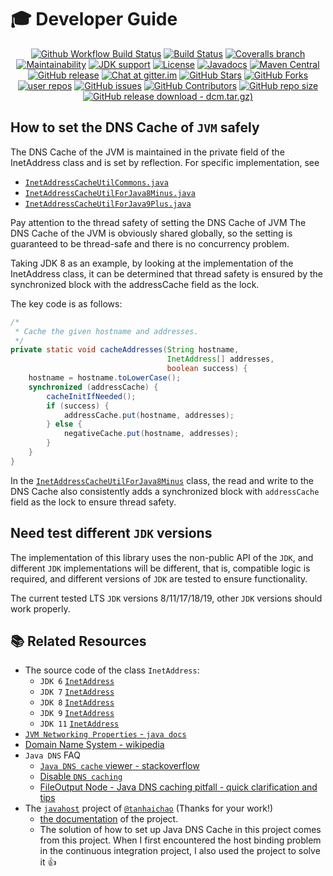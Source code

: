# 🎓 Developer Guide

<p align="center">
<a href="https://github.com/alibaba/java-dns-cache-manipulator/actions/workflows/ci.yaml"><img src="https://img.shields.io/github/workflow/status/alibaba/java-dns-cache-manipulator/CI/main?logo=github&logoColor=white" alt="Github Workflow Build Status"></a>
<a href="https://ci.appveyor.com/project/oldratlee/java-dns-cache-manipulator"><img src="https://img.shields.io/appveyor/ci/oldratlee/java-dns-cache-manipulator/main?logo=appveyor&logoColor=white" alt="Build Status"></a>
<a href="https://coveralls.io/github/alibaba/java-dns-cache-manipulator?branch=main"><img src="https://img.shields.io/coveralls/github/alibaba/java-dns-cache-manipulator/main?logo=coveralls&logoColor=white" alt="Coveralls branch"></a>
<a href="https://codeclimate.com/github/alibaba/java-dns-cache-manipulator/maintainability"><img src="https://api.codeclimate.com/v1/badges/80e64dc9160cf6f62080/maintainability" alt="Maintainability"></a>
<a href="https://openjdk.java.net/"><img src="https://img.shields.io/badge/Java-6+-green?logo=java&logoColor=white" alt="JDK support"></a>
<a href="https://www.apache.org/licenses/LICENSE-2.0.html"><img src="https://img.shields.io/github/license/alibaba/java-dns-cache-manipulator?color=4D7A97" alt="License"></a>
<a href="https://alibaba.github.io/java-dns-cache-manipulator/apidocs/"><img src="https://img.shields.io/github/release/alibaba/java-dns-cache-manipulator?label=javadoc&color=3d7c47&logo=microsoft-academic&logoColor=white" alt="Javadocs"></a>
<a href="https://search.maven.org/artifact/com.alibaba/dns-cache-manipulator"><img src="https://img.shields.io/maven-central/v/com.alibaba/dns-cache-manipulator?color=2d545e&logo=apache-maven&logoColor=white" alt="Maven Central"></a>
<a href="https://github.com/alibaba/java-dns-cache-manipulator/releases"><img src="https://img.shields.io/github/release/alibaba/java-dns-cache-manipulator.svg" alt="GitHub release"></a>
<a href="https://gitter.im/alibaba/java-dns-cache-manipulator?utm_source=badge&utm_medium=badge&utm_campaign=pr-badge&utm_content=badge"><img src="https://img.shields.io/gitter/room/alibaba/java-dns-cache-manipulator?color=46BC99&logo=gitter&logoColor=white" alt="Chat at gitter.im"></a>
<a href="https://github.com/alibaba/java-dns-cache-manipulator/stargazers"><img src="https://img.shields.io/github/stars/alibaba/java-dns-cache-manipulator" alt="GitHub Stars"></a>
<a href="https://github.com/alibaba/java-dns-cache-manipulator/fork"><img src="https://img.shields.io/github/forks/alibaba/java-dns-cache-manipulator" alt="GitHub Forks"></a>
<a href="https://github.com/alibaba/java-dns-cache-manipulator/network/dependents"><img src="https://badgen.net/github/dependents-repo/alibaba/java-dns-cache-manipulator?label=user%20repos" alt="user repos"></a>
<a href="https://github.com/alibaba/java-dns-cache-manipulator/issues"><img src="https://img.shields.io/github/issues/alibaba/java-dns-cache-manipulator" alt="GitHub issues"></a>
<a href="https://github.com/alibaba/java-dns-cache-manipulator/graphs/contributors"><img src="https://img.shields.io/github/contributors/alibaba/java-dns-cache-manipulator" alt="GitHub Contributors"></a>
<a href="https://github.com/alibaba/java-dns-cache-manipulator"><img src="https://img.shields.io/github/repo-size/alibaba/java-dns-cache-manipulator" alt="GitHub repo size"></a>
<a href="https://github.com/alibaba/java-dns-cache-manipulator/releases/download/v1.7.2/dcm-1.7.2.tar.gz"><img src="https://img.shields.io/github/downloads/alibaba/java-dns-cache-manipulator/v1.7.2/dcm-1.7.2.tar.gz.svg?logoColor=white&logo=DocuSign" alt="GitHub release download - dcm.tar.gz)"></a>
</p>

## How to set the DNS Cache of `JVM` safely

The DNS Cache of the JVM is maintained in the private field of the InetAddress class and is set by reflection. For specific implementation, see


- [`InetAddressCacheUtilCommons.java`](../library/src/main/java/com/alibaba/dcm/internal/InetAddressCacheUtilCommons.java)
- [`InetAddressCacheUtilForJava8Minus.java`](../library/src/main/java/com/alibaba/dcm/internal/InetAddressCacheUtilForJava8Minus.java)
- [`InetAddressCacheUtilForJava9Plus.java`](../library/src/main/java/com/alibaba/dcm/internal/InetAddressCacheUtilForJava9Plus.java)

Pay attention to the thread safety of setting the DNS Cache of JVM
The DNS Cache of the JVM is obviously shared globally, so the setting is guaranteed to be thread-safe and there is no concurrency problem.

Taking JDK 8 as an example, by looking at the implementation of the InetAddress class, it can be determined that thread safety is ensured by the synchronized block with the addressCache field as the lock.

The key code is as follows:

```java
/*
 * Cache the given hostname and addresses.
 */
private static void cacheAddresses(String hostname,
                                   InetAddress[] addresses,
                                   boolean success) {
    hostname = hostname.toLowerCase();
    synchronized (addressCache) {
        cacheInitIfNeeded();
        if (success) {
            addressCache.put(hostname, addresses);
        } else {
            negativeCache.put(hostname, addresses);
        }
    }
}
```

In the [`InetAddressCacheUtilForJava8Minus`](../library/src/main/java/com/alibaba/dcm/internal/InetAddressCacheUtilForJava8Minus.java) class, the read and write to the DNS Cache also consistently adds a synchronized block with `addressCache` field as the lock to ensure thread safety.

## Need test different `JDK` versions

The implementation of this library uses the non-public API of the `JDK`, and different `JDK` implementations will be different, that is, compatible logic is required, and different versions of `JDK` are tested to ensure functionality.

The current tested LTS `JDK` versions 8/11/17/18/19, other `JDK` versions should work properly.


## 📚 Related Resources

- The source code of the class `InetAddress`:
    - `JDK 6` [`InetAddress`](https://hg.openjdk.java.net/jdk6/jdk6/jdk/file/8deef18bb749/src/share/classes/java/net/InetAddress.java#l739)
    - `JDK 7` [`InetAddress`](https://hg.openjdk.java.net/jdk7u/jdk7u/jdk/file/4dd5e486620d/src/share/classes/java/net/InetAddress.java#l742)
    - `JDK 8` [`InetAddress`](https://hg.openjdk.java.net/jdk8u/jdk8u/jdk/file/45e4e636b757/src/share/classes/java/net/InetAddress.java#l748)
    - `JDK 9` [`InetAddress`](https://hg.openjdk.java.net/jdk9/jdk9/jdk/file/65464a307408/src/java.base/share/classes/java/net/InetAddress.java#l783)
    - `JDK 11` [`InetAddress`](https://hg.openjdk.java.net/jdk/jdk11/file/1ddf9a99e4ad/src/java.base/share/classes/java/net/InetAddress.java#l787)
- [`JVM Networking Properties` - `java docs`](http://docs.oracle.com/javase/8/docs/technotes/guides/net/properties.html)
- [Domain Name System - wikipedia](http://en.wikipedia.org/wiki/Domain_Name_System)
- `Java DNS` FAQ
    - [`Java DNS cache` viewer - stackoverflow](http://stackoverflow.com/questions/1835421/java-dns-cache-viewer)
    - [Disable `DNS caching`](http://www.rgagnon.com/javadetails/java-0445.html)
    - [FileOutput Node - Java DNS caching pitfall - quick clarification and tips](https://www.ibm.com/developerworks/community/blogs/aimsupport/entry/fileoutput_node_dns_caching_pitfall?lang=en)
- The [`javahost`](https://github.com/tanhaichao/javahost) project of [`@tanhaichao`](https://github.com/tanhaichao) (Thanks for your work!)
    - [the documentation](http://leopard.io/modules/javahost) of the project.
    - The solution of how to set up Java DNS Cache in this project comes from this project. When I first encountered the host binding problem in the continuous integration project, I also used the project to solve it 👍
